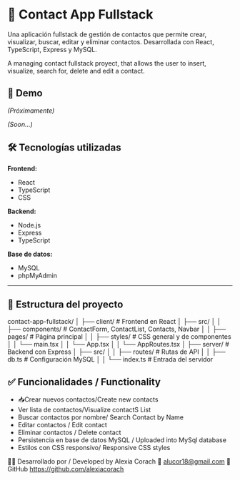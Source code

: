 # 📇 Contact App Fullstack

Una aplicación fullstack de gestión de contactos que permite crear, visualizar, buscar, editar y eliminar contactos. Desarrollada con React, TypeScript, Express y MySQL.

A managing contact fullstack proyect, that allows the user to insert, visualize, search for, delete and edit a contact.

## 🚀 Demo

_(Próximamente)_

_(Soon...)_

## 🛠️ Tecnologías utilizadas

**Frontend:**
- React
- TypeScript
- CSS

**Backend:**
- Node.js
- Express
- TypeScript

**Base de datos:**
- MySQL
- phpMyAdmin

---

## 📂 Estructura del proyecto
contact-app-fullstack/
│
├── client/ # Frontend en React
│ ├── src/
│ │ ├── components/ # ContactForm, ContactList, Contacts, Navbar
│ │ ├── pages/ # Página principal
│ │ ├── styles/ # CSS general y de componentes
│ │ └── main.tsx
│ │ └── App.tsx
│ │ └── AppRoutes.tsx
│
├── server/ # Backend con Express
│ ├── src/
│ │ ├── routes/ # Rutas de API
│ │ ├── db.ts # Configuración MySQL
│ │ └── index.ts # Entrada del servidor

## ✅ Funcionalidades / Functionality

- 📥Crear nuevos contactos/Create new contacts
-  Ver lista de contactos/Visualize contactS List
-  Buscar contactos por nombre/ Search Contact by Name
-  Editar contactos / Edit contact
-  Eliminar contactos / Delete contact
-  Persistencia en base de datos MySQL / Uploaded into MySql database
-  Estilos con CSS responsivo/ Responsive CSS styles

🙋‍♀️ Desarrollado por / Developed by
Alexia Corach
📧 alucor18@gmail.com
🔗 GitHub https://github.com/alexiacorach

